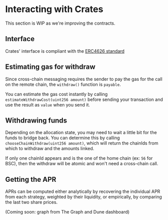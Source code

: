 # Interacting with Crates

This section is WIP as we're improving the contracts.

## Interface

Crates' interface is compliant with the [ERC4626 standard](https://docs.openzeppelin.com/contracts/4.x/api/token/erc20#ERC4626)

## Estimating gas for withdraw

Since cross-chain messaging requires the sender to pay the gas for the call on the remote chain, the `withdraw()` function is `payable`.

You can estimate the gas cost instantly by calling ``estimateWithdrawCost(uint256 amount)`` before sending your transaction and use the result as `value` when you send it.

## Withdrawing funds

Depending on the allocation state, you may need to wait a little bit for the funds to bridge back. You can determine this by calling `chooseChainWithdraw(uint256 amount)`, which will return the chainIds from which to withdraw and the amounts linked. 

If only one chainId appears and is the one of the home chain (ex: `56` for BSC), then the withdraw will be atomic and won't need a cross-chain call.

## Getting the APR

APRs can be computed either analytically by recovering the individual APR from each strategy, weighted by their liquidity, or empirically, by comparing the last two share prices. 

(Coming soon: graph from The Graph and Dune dashboard)